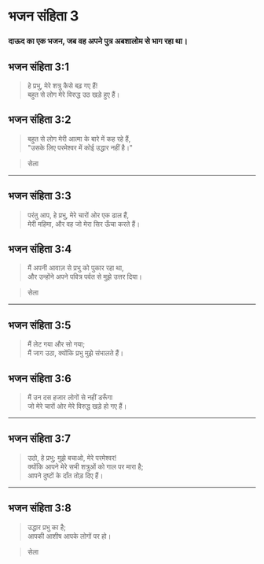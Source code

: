 # भजन संहिता 3

### दाऊद का एक भजन, जब वह अपने पुत्र अबशालोम से भाग रहा था।

## भजन संहिता 3:1

> हे प्रभु, मेरे शत्रु कैसे बढ़ गए हैं!  
> बहुत से लोग मेरे विरुद्ध उठ खड़े हुए हैं।

## भजन संहिता 3:2

> बहुत से लोग मेरी आत्मा के बारे में कह रहे हैं,  
> "उसके लिए परमेश्वर में कोई उद्धार नहीं है।"

> सेला

---

## भजन संहिता 3:3

> परंतु आप, हे प्रभु, मेरे चारों ओर एक ढाल हैं,  
> मेरी महिमा, और वह जो मेरा सिर ऊँचा करते हैं।

## भजन संहिता 3:4

> मैं अपनी आवाज़ से प्रभु को पुकार रहा था,  
> और उन्होंने अपने पवित्र पर्वत से मुझे उत्तर दिया।

> सेला

---

## भजन संहिता 3:5

> मैं लेट गया और सो गया;  
> मैं जाग उठा, क्योंकि प्रभु मुझे संभालते हैं।

## भजन संहिता 3:6

> मैं उन दस हजार लोगों से नहीं डरूँगा  
> जो मेरे चारों ओर मेरे विरुद्ध खड़े हो गए हैं।

---

## भजन संहिता 3:7

> उठो, हे प्रभु; मुझे बचाओ, मेरे परमेश्वर!  
> क्योंकि आपने मेरे सभी शत्रुओं को गाल पर मारा है;  
> आपने दुष्टों के दाँत तोड़ दिए हैं।

---

## भजन संहिता 3:8

> उद्धार प्रभु का है;  
> आपकी आशीष आपके लोगों पर हो।

> सेला
